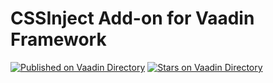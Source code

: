 # CSSInject Add-on for Vaadin Framework
[![Published on Vaadin  Directory](https://img.shields.io/badge/Vaadin%20Directory-published-00b4f0.svg)](https://vaadin.com/directory/component/cssinject)
[![Stars on Vaadin Directory](https://img.shields.io/vaadin-directory/star/cssinject.svg)](https://vaadin.com/directory/component/cssinject)
